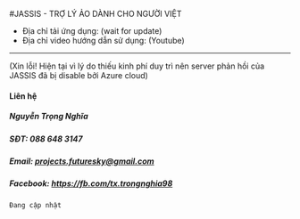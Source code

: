 #JASSIS - TRỢ LÝ ẢO DÀNH CHO NGƯỜI VIỆT

* Địa chỉ tải ứng dụng: (wait for update)
* Địa chỉ video hướng dẫn sử dụng: (Youtube)
----------------------------------------
(Xin lỗi! Hiện tại vì lý do thiếu kinh phí duy trì nên server phản hồi của JASSIS đã bị disable bởi Azure cloud)
#### Liên hệ
##### Nguyễn Trọng Nghĩa
##### SĐT: 088 648 3147
##### Email: projects.futuresky@gmail.com
##### Facebook: https://fb.com/tx.trongnghia98

````Đang cập nhật````

